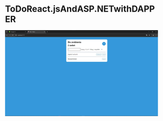 # ToDoReact.jsAndASP.NETwithDAPPER
 
![Network design.](https://github.com/BartoszSPawlak/ToDoReact.jsAndASP.NETwithDAPPER/blob/main/ToDoList.jpg)
